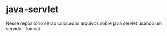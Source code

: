 # java-servlet

Nesse repositório serão colocados arquivos sobre java servlet usando um servidor Tomcat
